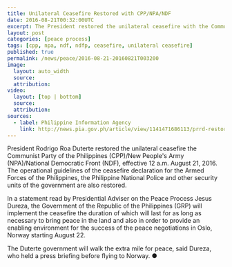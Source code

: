 ```yaml
---
title: Unilateral Ceasefire Restored with CPP/NPA/NDF
date: 2016-08-21T00:32:00UTC
excerpt: The President restored the unilateral ceasefire with the Communist Party of the Philippines/New People's Army/National Democratic Front effective 12 a.m. of August 21, 2016.
layout: post
categories: [peace process]
tags: [cpp, npa, ndf, ndfp, ceasefire, unilateral ceasefire]
published: true
permalink: /news/peace/2016-08-21-20160821T003200
image:
  layout: auto_width
  source: 
  attribution: 
video:
  layout: [top | bottom]
  source: 
  attribution: 
sources:
  - label: Philippine Information Agency
    link: http://news.pia.gov.ph/article/view/1141471686113/prrd-restores-ceasefire-with-cpp-npa-effective-midnight-august-21
---
```


President Rodrigo Roa Duterte restored the unilateral ceasefire the Communist Party of the Philippines (CPP)/New People's Army (NPA)/National Democratic Front (NDF), effective 12 a.m. August 21, 2016.
The operational guidelines of the ceasefire declaration for the Armed Forces of the Philippines, the Philippine National Police and other security units of the government are also restored.

In a statement read by Presidential Adviser on the Peace Process Jesus Dureza, the Government of the Republic of the Philippines (GRP) will implement the ceasefire the duration of which will last for as long as necessary to bring peace in the land and also in order to provide an enabling environment for the success of the peace negotiations in Oslo, Norway starting August 22.

The Duterte government will walk the extra mile for peace, said Dureza, who held a press briefing before flying to Norway.
&#x25cf;
